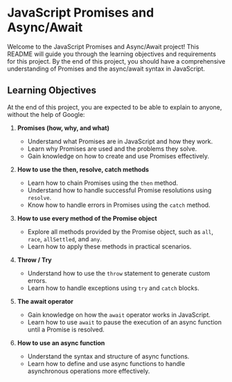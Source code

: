 # JavaScript Promises and Async/Await

Welcome to the JavaScript Promises and Async/Await project! This README will guide you through the learning objectives and requirements for this project. By the end of this project, you should have a comprehensive understanding of Promises and the async/await syntax in JavaScript.

## Learning Objectives

At the end of this project, you are expected to be able to explain to anyone, without the help of Google:

1. **Promises (how, why, and what)**
   - Understand what Promises are in JavaScript and how they work.
   - Learn why Promises are used and the problems they solve.
   - Gain knowledge on how to create and use Promises effectively.

2. **How to use the then, resolve, catch methods**
   - Learn how to chain Promises using the `then` method.
   - Understand how to handle successful Promise resolutions using `resolve`.
   - Know how to handle errors in Promises using the `catch` method.

3. **How to use every method of the Promise object**
   - Explore all methods provided by the Promise object, such as `all`, `race`, `allSettled`, and `any`.
   - Learn how to apply these methods in practical scenarios.

4. **Throw / Try**
   - Understand how to use the `throw` statement to generate custom errors.
   - Learn how to handle exceptions using `try` and `catch` blocks.

5. **The await operator**
   - Gain knowledge on how the `await` operator works in JavaScript.
   - Learn how to use `await` to pause the execution of an async function until a Promise is resolved.

6. **How to use an async function**
   - Understand the syntax and structure of async functions.
   - Learn how to define and use async functions to handle asynchronous operations more effectively.
